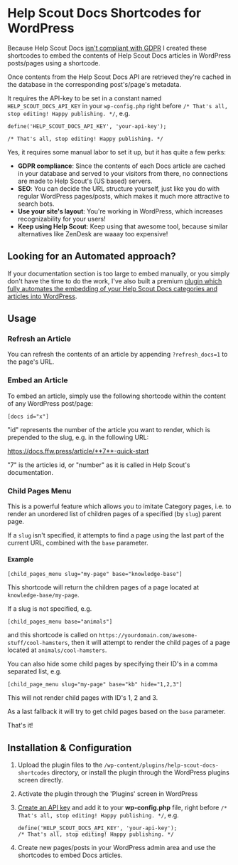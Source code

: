 
# Help Scout Docs Shortcodes for WordPress

Because Help Scout Docs [isn't compliant with GDPR](https://docs.helpscout.com/article/1263-security-at-help-scout) I created these shortcodes to embed the contents of Help Scout Docs articles in WordPress posts/pages using a shortcode.

Once contents from the Help Scout Docs API are retrieved they're cached in the database in the corresponding post's/page's metadata.

It requires the API-key to be set in a constant named `HELP_SCOUT_DOCS_API_KEY` in your `wp-config.php` right before `/* That's all, stop editing! Happy publishing. */`, e.g.

````
define('HELP_SCOUT_DOCS_API_KEY', 'your-api-key');

/* That's all, stop editing! Happy publishing. */
````

Yes, it requires some manual labor to set it up, but it has quite a few perks:

-  **GDPR compliance**: Since the contents of each Docs article are cached in your database and served to your visitors from there, no connections are made to Help Scout's (US based) servers.
-  **SEO**: You can decide the URL structure yourself, just like you do with regular WordPress pages/posts, which makes it much more attractive to search bots.
-  **Use your site's layout**: You're working in WordPress, which increases recognizability for your users!
-  **Keep using Help Scout**: Keep using that awesome tool, because similar alternatives like ZenDesk are waaay too expensive!

##  Looking for an Automated approach?
If your documentation section is too large to embed manually, or you simply don't have the time to do the work, I've also built a premium [plugin which fully automates the embedding of your Help Scout Docs categories and articles into WordPress](https://ffw.press/wordpress/wp-help-scout-docs/).

## Usage
### Refresh an Article
You can refresh the contents of an article by appending `?refresh_docs=1` to the page's URL.

### Embed an Article
To embed an article, simply use the following shortcode within the content of any WordPress post/page:

`[docs id="x"]`

"id" represents the number of the article you want to render, which is prepended to the slug, e.g. in the following URL:

https://docs.ffw.press/article/**7**-quick-start

"7" is the articles id, or "number" as it is called in Help Scout's documentation.

### Child Pages Menu

This is a powerful feature which allows you to imitate Category pages, i.e. to render an unordered list of children pages of a specified (by `slug`) parent page.

If a `slug` isn't specified, it attempts to find a page using the last part of the current URL, combined with the `base` parameter.

#### Example

`[child_pages_menu slug="my-page" base="knowledge-base"]`

This shortcode will return the children pages of a page located at `knowledge-base/my-page`.

If a slug is not specified, e.g.

`[child_pages_menu base="animals"]`

and this shortcode is called on `https://yourdomain.com/awesome-stuff/cool-hamsters`, then it will attempt to render the child pages of a page located at `animals/cool-hamsters`.

You can also hide some child pages by specifying their ID's in a comma separated list, e.g.

`[child_page_menu slug="my-page" base="kb" hide="1,2,3"]`

This will not render child pages with ID's 1, 2 and 3.

As a last fallback it will try to get child pages based on the `base` parameter.

That's it!

## Installation & Configuration

1. Upload the plugin files to the `/wp-content/plugins/help-scout-docs-shortcodes` directory, or install the plugin through the WordPress plugins screen directly.
2. Activate the plugin through the 'Plugins' screen in WordPress
3. [Create an API key](https://developer.helpscout.com/docs-api/) and add it to your **wp-config.php** file, right before `/* That's all, stop editing! Happy publishing. */`, e.g.

   ````
   define('HELP_SCOUT_DOCS_API_KEY', 'your-api-key');
   /* That's all, stop editing! Happy publishing. */
   ````
   
4. Create new pages/posts in your WordPress admin area and use the shortcodes to embed Docs articles.
